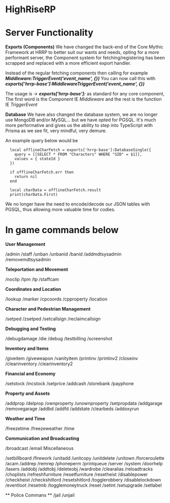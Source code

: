 # HighRiseRP

# Server Functionality

**Exports (Components)**
We have changed the back-end of the Core Mythic Framework at HRRP to better suit our wants and needs, opting for a more performant server,
the Component system for fetching/registering has been scrapped and replaced with a more efficient export handler.

Instead of the regular fetching components then calling for example **_Middleware:TriggerEvent('event_name', {})_**
You can now call this with **_exports['hrrp-base']:MiddlewareTriggerEvent('event_name', {})_**

The usage is -> **_exports['hrrp-base']:_** as standard for any core component,
The first word is the Component IE _Middleware_ and the rest is the function IE _TriggerEvent_

**Database**
We have also changed the database system, we are no longer use MongoDB and/or MySQL... but we have opted for PGSQL.
It's much more performative and gives us the ability to step into TypeScript with Prisma as we see fit, very mindful, very demure.

An example query below would be

```
  local offlineCharFetch = exports['hrrp-base']:DatabaseSingle({
    query = [[SELECT * FROM "Characters" WHERE "SID" = $1]],
    values = { stateId }
  })

  if offlineCharFetch.err then
    return nil
  end

  local charData = offlineCharFetch.result
  print(charData.First)
```

We no longer have the need to encode/decode our JSON tables with PGSQL, thus allowing more valuable time for codies.

# In game commands below

**User Management**

/admin
/staff
/unban
/unbanid
/banid
/addmdtsysadmin
/removemdtsysadmin

**Teleportation and Movement**

/noclip
/tpm
/tp
/staffcam

**Coordinates and Location**

/lookup
/marker
/cpcoords
/cpproperty
/location

**Character and Pedestrian Management**

/setped
/zsetped
/setcallsign
/reclaimcallsign

**Debugging and Testing**

/debugdamage
/die
/debug
/testbilling
/screenshot

**Inventory and Items**

/giveitem
/giveweapon
/vanityitem
/printinv
/printinv2
/closeinv
/clearinventory
/clearinventory2

**Financial and Economy**

/setstock
/incstock
/setprice
/addcash
/storebank
/payphone

**Property and Assets**

/addprop
/delprop
/ownproperty
/unownproperty
/setpropdata
/addgarage
/removegarage
/addbd
/addfd
/addstate
/clearbeds
/addoxyrun

**Weather and Time**

/freezetime
/freezeweather
/time

**Communication and Broadcasting**

/broadcast
/email
Miscellaneous

/setbillboard
/firework
/unitadd
/unitcopy
/unitdelete
/unitown
/forceroulette
/acam
/addrep
/remrep
/phoneperm
/printqueue
/server
/system
/doorhelp
/lasers
/addobj
/addtobj
/deleteobj
/wardrobe
/clearalias
/reloadtracks
/choplists
/refreshfurniture
/resetfurniture
/resetheist
/disablepower
/checkheist
/checkshitlord
/resetshitlord
/togglerobbery
/disablelockdown
/eventloot
/resetmb
/togglemoneytruck
/reset
/setint
/setupgrade
/setlabel

** Police Commans **
/jail
/unjail
